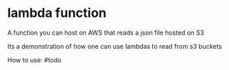 # lambda function
A function you can host on AWS that reads a json file hosted on S3

Its a demonstration of how one can use lambdas to read from s3 buckets


How to use:
#todo